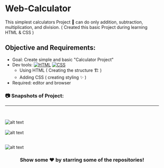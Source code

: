 # Web-Calculator
This simplest calculators Project 🚧 can do only addition, subtraction, multiplication, and division.
( Created this basic Project during learning HTML & CSS )

## Objective and Requirements:
- Goal: Create simple and basic "Calculator Project"
- Dev tools: <a href="#"><img alt="HTML" src="https://img.shields.io/badge/HTML-E34F26.svg?logo=html5&logoColor=white"></a>  <a href="#"><img alt="CSS" src="https://img.shields.io/badge/CSS-1572B6.svg?logo=css3&logoColor=white"></a> 
   *  Using HTML ( Creating the structure 🏗️ ) 
   *  Adding CSS ( creating styling ✨ )
- Required: editor and browser





###  :camera: Snapshots of Project:
<hr>

<br>

 ![alt text](https://github.com/ayush-sleeping/Web-Calculator/blob/main/Snapshot/ss0.png)
 <br>
<br>
![alt text](https://github.com/ayush-sleeping/Web-Calculator/blob/main/Snapshot/ss2.png)
<br>
<br>

![alt text](https://github.com/ayush-sleeping/Web-Calculator/blob/main/Snapshot/ss1.png)
 
<div align="center">

### Show some ❤️ by starring some of the repositories!

</div>
